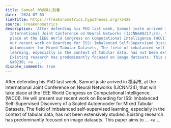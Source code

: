 ```yaml
---
title: Samuel が横浜に到着
date: '2024-07-03'
linkTitle: https://freakonometrics.hypotheses.org/76428
source: Freakonometrics
description: 'After defending his PhD last week, Samuel juste arrived in 横浜市, at the
  International Joint Conference on Neural Networks (IJCNN&#8217;24), that will take
  place at the IEEE World Congress on Computational Intelligence (WCCI). He will present
  our recent work on Boarding for ISS: Imbalanced Self-Supervised Discovery of a Scaled
  Autoencoder for Mixed Tabular Datasets, The field of imbalanced self-supervised
  learning, especially in the context of tabular data, has not been extensively studied.
  Existing research has predominantly focused on image datasets. This paper aims to
  &#8230; <a ...'
disable_comments: true
---
```

After defending his PhD last week, Samuel juste arrived in 横浜市, at the International Joint Conference on Neural Networks (IJCNN&#8217;24), that will take place at the IEEE World Congress on Computational Intelligence (WCCI). He will present our recent work on Boarding for ISS: Imbalanced Self-Supervised Discovery of a Scaled Autoencoder for Mixed Tabular Datasets, The field of imbalanced self-supervised learning, especially in the context of tabular data, has not been extensively studied. Existing research has predominantly focused on image datasets. This paper aims to &#8230; <a ...